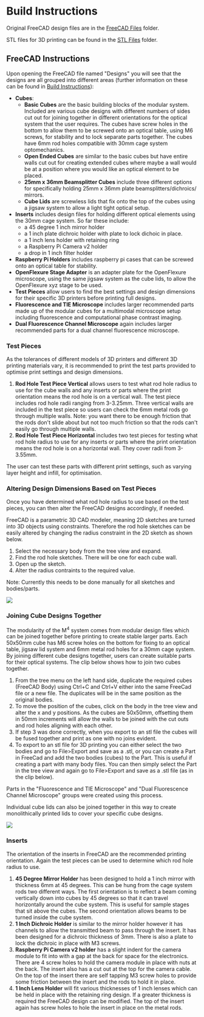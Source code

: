 # Build Instructions

Original FreeCAD design files are in the [FreeCAD Files](https://github.com/NanoBioPhotonics-Strathclyde/M4-MultiModal-Modular-Microscopy/tree/main/3D%20Printer%20Design%20Files/FreeCAD%20Files) folder.

STL files for 3D printing can be found in the [STL Files](https://github.com/NanoBioPhotonics-Strathclyde/M4-MultiModal-Modular-Microscopy/tree/main/3D%20Printer%20Design%20Files/STL%20Files) folder.

## FreeCAD Instructions

Upon opening the FreeCAD file named "Designs" you will see that the designs are all grouped into different areas (further information on these can be found in [Build Instructions](https://github.com/NanoBioPhotonics-Strathclyde/M4-MultiModal-Modular-Microscopy/tree/main/3D%20Printer%20Design%20Files/Build%20Instructions)):

* **Cubes**:
  * **Basic Cubes** are the basic building blocks of the modular system. Included are various cube designs with different numbers of sides cut out for joining together in different orientations for the optical system that the user requires. The cubes have screw holes in the bottom to allow them to be screwed onto an optical table, using M6 screws, for stability and to lock separate parts together. The cubes have 6mm rod holes compatible with 30mm cage system optomechanics.
  * **Open Ended Cubes** are similar to the basic cubes but have entire walls cut out for creating extended cubes where maybe a wall would be at a position where you would like an optical element to be placed. 
  * **25mm x 36mm Beamsplitter Cubes** include three different options for specifically holding 25mm x 36mm plate beamsplitters/dichroics/ mirrors.
  * **Cube Lids** are screwless lids that fix onto the top of the cubes using a jigsaw system to allow a light tight optical setup.
* **Inserts** includes design files for holding different optical elements using the 30mm cage system. So far these include:
  * a 45 degree 1 inch mirror holder
  * a 1 inch plate dichroic holder with plate to lock dichoic in place.
  * a 1 inch lens holder with retaining ring
  * a Raspberry Pi Camera v2 holder
  * a drop in 1 inch filter holder
* **Raspberry Pi Holders** includes raspberry pi cases that can be screwed onto an optical table for stability.
* **OpenFlexure Stage Adapter** is an adapter plate for the OpenFlexure microscope, using the same jigsaw system as the cube lids, to allow the OpenFlexure xyz stage to be used.
* **Test Pieces** allow users to find the best settings and design dimensions for their specific 3D printers before printing full designs.
* **Fluorescence and TIE Microscope** includes larger recommended parts made up of the modular cubes for a multimodal microscope setup including fluorescence and computational phase contrast imaging.
* **Dual Fluorescence Channel Microscope** again includes larger recommended parts for a dual channel fluorescence microscope.

### Test Pieces

As the tolerances of different models of 3D printers and different 3D printing materials vary, it is recommended to print the test parts provided to optimise print settings and design dimensions. 

1. **Rod Hole Test Piece Vertical** allows users to test what rod hole radius to use for the cube walls and any inserts or parts where the print orientation means the rod hole is on a vertical wall. The test piece includes rod hole radii ranging from 3-3.25mm. Three vertical walls are included in the test piece so users can check the 6mm metal rods go through multiple walls. Note: you want there to be enough friction that the rods don't slide about but not too much friction so that the rods can't easily go through multiple walls.
2. **Rod Hole Test Piece Horizontal** includes two test pieces for testing what rod hole radius to use for any inserts or parts where the print orientation means the rod hole is on a horizontal wall. They cover radii from 3-3.55mm.

The user can test these parts with different print settings, such as varying layer height and infill, for optimisation.

### Altering Design Dimensions Based on Test Pieces

Once you have determined what rod hole radius to use based on the test pieces, you can then alter the FreeCAD designs accordingly, if needed.

FreeCAD is a parametric 3D CAD modeler, meaning 2D sketches are turned into 3D objects using constraints. Therefore the rod hole sketches can be easily altered by changing the radius constraint in the 2D sketch as shown below.

1. Select the necessary body from the tree view and expand. 
2. Find the rod hole sketches. There will be one for each cube wall.
3. Open up the sketch.
4. Alter the radius contraints to the required value.

Note: Currently this needs to be done manually for all sketches and bodies/parts.

![](https://github.com/gemmacairns/3D-Printed-Microscopes/blob/master/3D%20Printer%20Design%20Files/Instruction%20Clips/EditRodHoleRadius.gif)

### Joining Cube Designs Together

The modularity of the M<sup>4</sup> system comes from modular design files which can be joined together before printing to create stable larger parts. Each 50x50mm cube has M6 screw holes on the bottom for fixing to an optical table, jigsaw lid system and 6mm metal rod holes for a 30mm cage system. By joining different cube designs together, users can create suitable parts for their optical systems. The clip below shows how to join two cubes together. 

1. From the tree menu on the left hand side, duplicate the required cubes (FreeCAD Body) using Ctrl+C and Ctrl+V either into the same FreeCad file or a new file. The duplicates will be in the same position as the original bodies.
2. To move the position of the cubes, click on the body in the tree view and alter the x and y positions. As the cubes are 50x50mm, offsetting them in 50mm increments will allow the walls to be joined with the cut outs and rod holes aligning with each other.
3. If step 3 was done correctly, when you export to an stl file the cubes will be fused together and print as one with no joins evident. 
4. To export to an stl file for 3D printing you can either select the two bodies and go to File>Export and save as a .stl, or you can create a Part in FreeCad and add the two bodies (cubes) to the Part. This is useful if creating a part with many body files. You can then simply select the Part in the tree view and again go to File>Export and save as a .stl file (as in the clip below).

Parts in the "Fluorescence and TIE Microscope" and "Dual Fluorescence Channel Microscope" groups were created using this process.

Individual cube lids can also be joined together in this way to create monolithically printed lids to cover your specific cube designs. 

![](https://github.com/gemmacairns/3D-Printed-Microscopes/blob/master/3D%20Printer%20Design%20Files/Instruction%20Clips/HowToJoinCubes.gif)

### Inserts

The orientation of the inserts in FreeCAD are the recommended printing orientation. Again the test pieces can be used to determine which rod hole radius to use.

1. **45 Degree Mirror Holder** has been designed to hold a 1 inch mirror with thickness 6mm at 45 degrees. This can be hung from the cage system rods two different ways. The first orientation is to reflect a beam coming vertically down into cubes by 45 degrees so that it can travel horizontally around the cube system. This is useful for sample stages that sit above the cubes. The second orientation allows beams to be turned inside the cube system.
2. **1 Inch Dichroic Holder** is similar to the mirror holder however it has channels to allow the transmitted beam to pass through the insert. It has been designed for a dichroic thickness of 3mm. There is also a plate to lock the dichroic in place with M3 screws.
3. **Raspberry Pi Camera v2 holder** has a slight indent for the camera module to fit into with a gap at the back for space for the electronics. There are 4 screw holes to hold the camera module in place with nuts at the back. The insert also has a cut out at the top for the camera cable. On the top of the insert there are self tapping M3 screw holes to provide some friction between the insert and the rods to hold it in place.
4. **1 Inch Lens Holder** will fit various thicknesses of 1 inch lenses which can be held in place with the retaining ring design. If a greater thickness is required the FreeCAD design can be modified. The top of the insert again has screw holes to hole the insert in place on the metal rods.

